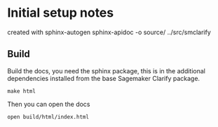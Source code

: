 # Initial setup notes

created with
sphinx-autogen
sphinx-apidoc -o source/ ../src/smclarify

## Build

Build the docs, you need the sphinx package, this is in the additional dependencies installed from
the base Sagemaker Clarify package.

```
make html
```

Then you can open the docs

```
open build/html/index.html
```
